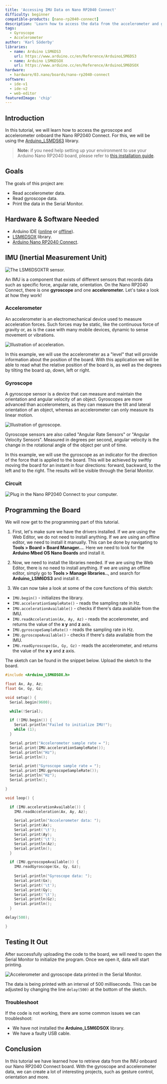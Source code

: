```yaml
---
title: 'Accessing IMU Data on Nano RP2040 Connect'
difficulty: beginner
compatible-products: [nano-rp2040-connect]
description: 'Learn how to access the data from the accelerometer and gyroscope that comes with the LSM6DSOX IMU module.'
tags: 
  - Gyroscope
  - Accelerometer
author: 'Karl Söderby'
libraries:
  - name: Arduino LSM6DS3
    url: https://www.arduino.cc/en/Reference/ArduinoLSM6DS3
  - name: Arduino LSM6DSOX
    url: https://www.arduino.cc/en/Reference/ArduinoLSM6DSOX
hardware:
  - hardware/03.nano/boards/nano-rp2040-connect
software:
  - ide-v1
  - ide-v2
  - web-editor
featuredImage: 'chip'
---
```


## Introduction 

In this tutorial, we will learn how to access the gyroscope and accelerometer onboard the Nano RP2040 Connect. For this, we will be using the [Arduino_LSMDS63](https://www.arduino.cc/en/Reference/ArduinoLSM6DS3) library. 

>**Note:** if you need help setting up your environment to use your Arduino Nano RP2040 board, please refer to [this installation guide](/software/ide-v1/installing-mbed-os-nano-boards).

## Goals

The goals of this project are:

- Read accelerometer data.
- Read gyroscope data.
- Print the data in the Serial Monitor.

## Hardware & Software Needed

- Arduino IDE ([online](https://create.arduino.cc/) or [offline](https://www.arduino.cc/en/main/software)).
- [LSM6DSOX](https://github.com/arduino-libraries/Arduino_LSM6DSOX) library.
- [Arduino Nano RP2040 Connect](https://store.arduino.cc/nano-rp2040-connect).

## IMU (Inertial Measurement Unit)

![The LSM6DSOXTR sensor.](assets/rp2040-imu-basics-img-02.png)

An IMU is a component that exists of different sensors that records data such as specific force, angular rate, orientation. On the Nano RP2040 Connect, there is one **gyroscope** and one **accelerometer.** Let's take a look at how they work!

### Accelerometer

An accelerometer is an electromechanical device used to measure acceleration forces. Such forces may be static, like the continuous force of gravity or, as is the case with many mobile devices, dynamic to sense movement or vibrations.

![Illustration of acceleration.](assets/rp2040-imu-basics-img-03.png)

In this example, we will use the accelerometer as a "level" that will provide information about the position of the board. With this application we will be able to read what the relative position of the board is, as well as the degrees by tilting the board up, down, left or right.

### Gyroscope

A gyroscope sensor is a device that can measure and maintain the orientation and angular velocity of an object. Gyroscopes are more advanced than accelerometers, as they can measure the tilt and lateral orientation of an object, whereas an accelerometer can only measure its linear motion.

![Illustration of gyroscope.](assets/rp2040-imu-basics-img-04.png)

Gyroscope sensors are also called "Angular Rate Sensors" or "Angular Velocity Sensors". Measured in degrees per second, angular velocity is the change in the rotational angle of the object per unit of time.

In this example, we will use the gyroscope as an indicator for the direction of the force that is applied to the board. This will be achieved by swiftly moving the board for an instant in four directions: forward, backward, to the left and to the right. The results will be visible through the Serial Monitor.

### Circuit

![Plug in the Nano RP2040 Connect to your computer.](assets/rp2040-imu-basics-img-01.png)

## Programming the Board

We will now get to the programming part of this tutorial. 

1. First, let's make sure we have the drivers installed. If we are using the Web Editor, we do not need to install anything. If we are using an offline editor, we need to install it manually. This can be done by navigating to **Tools > Board > Board Manager...**. Here we need to look for the **Arduino Mbed OS Nano Boards** and install it. 

2. Now, we need to install the libraries needed. If we are using the Web Editor, there is no need to install anything. If we are using an offline editor, simply go to **Tools > Manage libraries..**, and search for **Arduino_LSM6DS3** and install it.

3. We can now take a look at some of the core functions of this sketch:

- `IMU.begin()` - initializes the library.
- `IMU.accelerationSampleRate()` - reads the sampling rate in Hz.
- `IMU.accelerationAvailable()` - checks if there's data available from the IMU.
- `IMU.readAcceleration(Ax, Ay, Az)` - reads the accelerometer, and returns the value of the **x y** and **z** axis.
- `IMU.gyroscopeSampleRate()` - reads the sampling rate in Hz.
- `IMU.gyroscopeAvailable()` - checks if there's data available from the IMU.
- `IMU.readGyroscope(Gx, Gy, Gz)` - reads the accelerometer, and returns the value of the **x y** and **z** axis.

The sketch can be found in the snippet below. Upload the sketch to the board.

```cpp
#include <Arduino_LSM6DSOX.h>

float Ax, Ay, Az;
float Gx, Gy, Gz;

void setup() {
  Serial.begin(9600);

  while(!Serial);

  if (!IMU.begin()) {
    Serial.println("Failed to initialize IMU!");
    while (1);
  }

  Serial.print("Accelerometer sample rate = ");
  Serial.print(IMU.accelerationSampleRate());
  Serial.println("Hz");
  Serial.println();

  Serial.print("Gyroscope sample rate = ");  
  Serial.print(IMU.gyroscopeSampleRate());
  Serial.println("Hz");
  Serial.println();

}

void loop() {

  if (IMU.accelerationAvailable()) {
    IMU.readAcceleration(Ax, Ay, Az);

    Serial.println("Accelerometer data: ");
    Serial.print(Ax);
    Serial.print('\t');
    Serial.print(Ay);
    Serial.print('\t');
    Serial.println(Az);
    Serial.println();
  }

  if (IMU.gyroscopeAvailable()) {
    IMU.readGyroscope(Gx, Gy, Gz);
    
    Serial.println("Gyroscope data: ");
    Serial.print(Gx);
    Serial.print('\t');
    Serial.print(Gy);
    Serial.print('\t');
    Serial.println(Gz);
    Serial.println();
  }

delay(500);

}
```

## Testing It Out

After successfully uploading the code to the board, we will need to open the Serial Monitor to initialize the program. Once we open it, data will start printing. 

![Accelerometer and gyroscope data printed in the Serial Monitor.](assets/rp2040-imu-basics-img-05.png)

The data is being printed with an interval of 500 milliseconds. This can be adjusted by changing the line `delay(500)` at the bottom of the sketch.

### Troubleshoot

If the code is not working, there are some common issues we can troubleshoot:

- We have not installed the **Arduino_LSM6DSOX** library.
- We have a faulty USB cable. 

## Conclusion

In this tutorial we have learned how to retrieve data from the IMU onboard our Nano RP2040 Connect board. With the gyroscope and accelerometer data, we can create a lot of interesting projects, such as gesture control, orientation and more. 